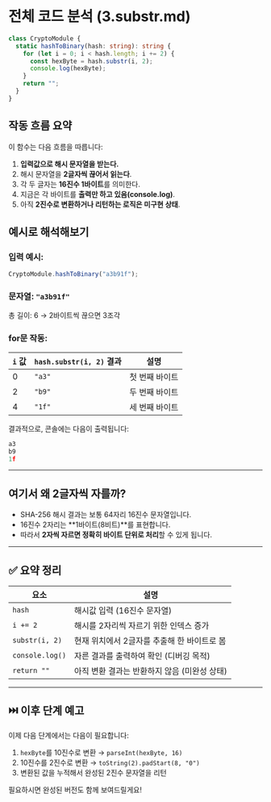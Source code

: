 # 전체 코드 분석 (3.substr.md)

```ts
class CryptoModule {
  static hashToBinary(hash: string): string {
    for (let i = 0; i < hash.length; i += 2) {
      const hexByte = hash.substr(i, 2);
      console.log(hexByte);
    }
    return "";
  }
}
```

## 작동 흐름 요약

이 함수는 다음 흐름을 따릅니다:

1. **입력값으로 해시 문자열을 받는다.**
2. 해시 문자열을 **2글자씩 끊어서 읽는다**.
3. 각 두 글자는 **16진수 1바이트**를 의미한다.
4. 지금은 각 바이트를 **출력만 하고 있음(console.log)**.
5. 아직 **2진수로 변환하거나 리턴하는 로직은 미구현 상태**.

## 예시로 해석해보기

### 입력 예시:

```ts
CryptoModule.hashToBinary("a3b91f");
```

### 문자열: `"a3b91f"`

총 길이: 6 → 2바이트씩 끊으면 3조각

### for문 작동:

| `i` 값 | `hash.substr(i, 2)` 결과 | 설명           |
| ------ | ------------------------ | -------------- |
| 0      | `"a3"`                   | 첫 번째 바이트 |
| 2      | `"b9"`                   | 두 번째 바이트 |
| 4      | `"1f"`                   | 세 번째 바이트 |

결과적으로, 콘솔에는 다음이 출력됩니다:

```ts
a3
b9
1f
```

---

## 여기서 왜 2글자씩 자를까?

- SHA-256 해시 결과는 보통 64자리 16진수 문자열입니다.
- 16진수 2자리는 **1바이트(8비트)**를 표현합니다.
- 따라서 **2자씩 자르면 정확히 바이트 단위로 처리**할 수 있게 됩니다.

---

## ✅ 요약 정리

| 요소            | 설명                                         |
| --------------- | -------------------------------------------- |
| `hash`          | 해시값 입력 (16진수 문자열)                  |
| `i += 2`        | 해시를 2자리씩 자르기 위한 인덱스 증가       |
| `substr(i, 2)`  | 현재 위치에서 2글자를 추출해 한 바이트로 봄  |
| `console.log()` | 자른 결과를 출력하여 확인 (디버깅 목적)      |
| `return ""`     | 아직 변환 결과는 반환하지 않음 (미완성 상태) |

---

## ⏭️ 이후 단계 예고

이제 다음 단계에서는 다음이 필요합니다:

1. `hexByte`를 10진수로 변환 → `parseInt(hexByte, 16)`
2. 10진수를 2진수로 변환 → `toString(2).padStart(8, "0")`
3. 변환된 값을 누적해서 완성된 2진수 문자열을 리턴

필요하시면 완성된 버전도 함께 보여드릴게요!
